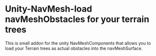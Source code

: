 # Unity-NavMesh-load navMeshObstacles for your terrain trees
This is small addon for the unity NavMeshComponents that allows you to load your Terrain trees as actual obstacles into the navMeshSurface.
